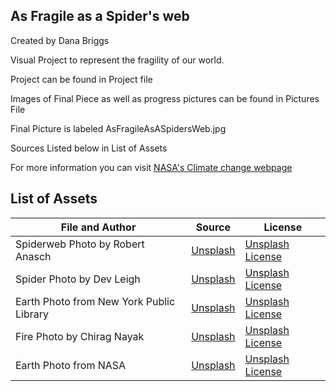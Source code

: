 ## As Fragile as a Spider's web

Created by Dana Briggs

Visual Project to represent the fragility of our world. 

Project can be found in Project file 

Images of Final Piece as well as progress pictures can be found in Pictures File

Final Picture is labeled AsFragileAsASpidersWeb.jpg

Sources Listed below in List of Assets

For more information you can visit [NASA's Climate change webpage](https://science.nasa.gov/climate-change/what-is-climate-change/)

## List of Assets

|File and Author|Source|License|
|--|--|--|
|Spiderweb Photo by Robert Anasch|[Unsplash](https://unsplash.com/photos/shallow-focus-photography-of-spider-web-h7dl6upIOOs)|[Unsplash License](https://unsplash.com/license)|
|Spider Photo by Dev Leigh|[Unsplash](https://unsplash.com/photos/closeup-photography-of-brown-spider-aLDuLRjZknE)|[Unsplash License](https://unsplash.com/license)|
|Earth Photo from New York Public Library|[Unsplash](https://unsplash.com/photos/planet-earth-close-up-photography-yEauzeZU6xo)|[Unsplash License](https://unsplash.com/license)|
|Fire Photo by Chirag Nayak|[Unsplash](https://unsplash.com/photos/red-flame-iZwQbx4T8bQ)|[Unsplash License](https://unsplash.com/license)|
|Earth Photo from NASA| [Unsplash](https://unsplash.com/photos/earth-with-clouds-above-the-african-continent-vhSz50AaFAs)|[Unsplash License](https://unsplash.com/license)|
